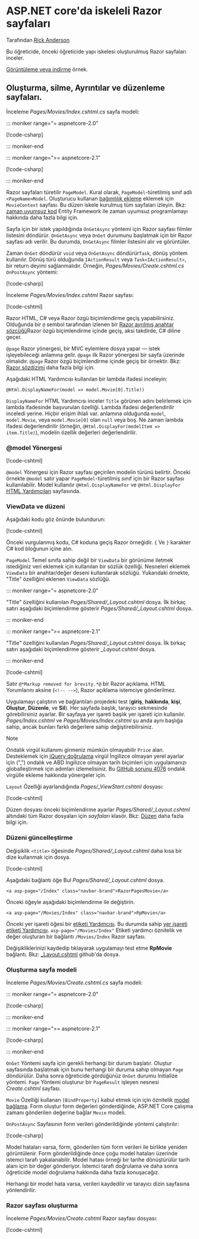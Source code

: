 # <a name="scaffolded-razor-pages-in-aspnet-core"></a>ASP.NET core'da iskeleli Razor sayfaları

Tarafından [Rick Anderson](https://twitter.com/RickAndMSFT)

Bu öğreticide, önceki öğreticide yapı iskelesi oluşturulmuş Razor sayfaları inceler.

[Görüntüleme veya indirme](https://github.com/aspnet/AspNetCore.Docs/tree/master/aspnetcore/tutorials/razor-pages/razor-pages-start/sample/RazorPagesMovie21) örnek.

## <a name="the-create-delete-details-and-edit-pages"></a>Oluşturma, silme, Ayrıntılar ve düzenleme sayfaları.

İnceleme *Pages/Movies/Index.cshtml.cs* sayfa modeli:

::: moniker range="= aspnetcore-2.0"

[!code-csharp[](~/tutorials/razor-pages/razor-pages-start/snapshot_sample/RazorPagesMovie/Pages/Movies/Index.cshtml.cs)]

::: moniker-end

::: moniker range=">= aspnetcore-2.1"

[!code-csharp[](~/tutorials/razor-pages/razor-pages-start/snapshot_sample/RazorPagesMovie/Pages/Movies/Index21.cshtml.cs)]

::: moniker-end

Razor sayfaları türetilir `PageModel`. Kural olarak, `PageModel`-türetilmiş sınıf adlı `<PageName>Model`. Oluşturucu kullanan [bağımlılık ekleme](xref:fundamentals/dependency-injection) eklemek için `MovieContext` sayfası. Bu düzen iskele kurulmuş tüm sayfaları izleyin. Bkz: [zaman uyumsuz kod](xref:data/ef-rp/intro#asynchronous-code) Entity Framework ile zaman uyumsuz programlamayı hakkında daha fazla bilgi için.

Sayfa için bir istek yapıldığında `OnGetAsync` yöntemi için Razor sayfası filmler listesini döndürür. `OnGetAsync` veya `OnGet` durumunu başlatmak için bir Razor sayfası adı verilir. Bu durumda, `OnGetAsync` filmler listesini alır ve görüntüler.

Zaman `OnGet` döndürür `void` veya `OnGetAsync` döndürür`Task`, dönüş yöntem kullanılır. Dönüş türü olduğunda `IActionResult` veya `Task<IActionResult>`, bir return deyimi sağlanmalıdır. Örneğin, *Pages/Movies/Create.cshtml.cs* `OnPostAsync` yöntemi:

[!code-csharp[](~/tutorials/razor-pages/razor-pages-start/sample/RazorPagesMovie21/Pages/Movies/Create.cshtml.cs?name=snippet)]

<a name="index"></a> İnceleme *Pages/Movies/Index.cshtml* Razor sayfası:

[!code-cshtml[](~/tutorials/razor-pages/razor-pages-start/snapshot_sample/RazorPagesMovie/Pages/Movies/Index.cshtml)]

Razor HTML, C# veya Razor özgü biçimlendirme geçiş yapabilirsiniz. Olduğunda bir `@` sembol tarafından izlenen bir [Razor ayrılmış anahtar sözcüğü](xref:mvc/views/razor#razor-reserved-keywords)Razor özgü biçimlendirme içinde geçiş, aksi takdirde, C# diline geçer.

`@page` Razor yönergesi, bir MVC eylemlere dosya yapar &mdash; istek işleyebileceği anlamına gelir. `@page` ilk Razor yönergesi bir sayfa üzerinde olmalıdır. `@page` Razor özgü biçimlendirme içinde geçiş bir örnektir. Bkz: [Razor sözdizimi](xref:mvc/views/razor#razor-syntax) daha fazla bilgi için.

Aşağıdaki HTML Yardımcısı kullanılan bir lambda ifadesi inceleyin:

```cshtml
@Html.DisplayNameFor(model => model.Movie[0].Title))
```

`DisplayNameFor` HTML Yardımcısı inceler `Title` görünen adını belirlemek için lambda ifadesinde başvurulan özelliği. Lambda ifadesi değerlendirilir inceledi yerine. Hiçbir erişim ihlali var. anlamına olduğunda `model`, `model.Movie`, veya `model.Movie[0]` olan `null` veya boş. Ne zaman lambda ifadesi değerlendirilir (örneğin, `@Html.DisplayFor(modelItem => item.Title)`), modelin özellik değerleri değerlendirilir.

<a name="md"></a>

### <a name="the-model-directive"></a>@model Yönergesi

[!code-cshtml[](~/tutorials/razor-pages/razor-pages-start/snapshot_sample/RazorPagesMovie/Pages/Movies/Index.cshtml?range=1-2&highlight=2)]

`@model` Yönergesi için Razor sayfası geçirilen modelin türünü belirtir. Önceki örnekte `@model` satır yapar `PageModel`-türetilmiş sınıf için bir Razor sayfası kullanılabilir. Model kullanılır `@Html.DisplayNameFor` ve `@Html.DisplayFor` [HTML Yardımcıları](/aspnet/mvc/overview/older-versions-1/views/creating-custom-html-helpers-cs#understanding-html-helpers) sayfasında.

<!-- why don't xref links work?
[HTML Helpers 2](xref:aspnet/mvc/overview/older-versions-1/views/creating-custom-html-helpers-cs)
-->

<a name="vd"></a>

### <a name="viewdata-and-layout"></a>ViewData ve düzeni

Aşağıdaki kodu göz önünde bulundurun:

[!code-cshtml[](~/tutorials/razor-pages/razor-pages-start/snapshot_sample/RazorPagesMovie/Pages/Movies/Index.cshtml?range=1-6&highlight=4-999)]

Önceki vurgulanmış kodu, C# koduna geçiş Razor örneğidir. `{` Ve `}` karakter C# kod bloğunun içine alın.

`PageModel` Temel sınıfa sahip değil bir `ViewData` bir görünüme iletmek istediğiniz veri eklemek için kullanılan bir sözlük özelliği. Nesneleri eklemek `ViewData` bir anahtar/değer deseni kullanılarak sözlüğü. Yukarıdaki örnekte, "Title" özelliğini eklenen `ViewData` sözlüğü.

::: moniker range="= aspnetcore-2.0"

"Title" özelliğini kullanılan *Pages/Shared/_Layout.cshtml* dosya. İlk birkaç satırı aşağıdaki biçimlendirme gösterir *Pages/Shared/_Layout.cshtml* dosya.

::: moniker-end

::: moniker range=">= aspnetcore-2.1"

"Title" özelliğini kullanılan *Pages/Shared/_Layout.cshtml* dosya. İlk birkaç satırı aşağıdaki biçimlendirme gösterir *_Layout.cshtml* dosya.

::: moniker-end

[!code-cshtml[](~/tutorials/razor-pages/razor-pages-start/snapshot_sample/RazorPagesMovie/Pages/NU/_Layout1.cshtml?highlight=6-999)]

Satır `@*Markup removed for brevity.*@` bir Razor açıklama. HTML Yorumlarını aksine (`<!-- -->`), Razor açıklama istemciye gönderilmez.

Uygulamayı çalıştırın ve bağlantıları projedeki test (**giriş**, **hakkında**, **kişi**, **Oluştur**, **Düzenle**, ve **Sil**). Her sayfada başlık, tarayıcı sekmesinde görebilirsiniz ayarlar. Bir sayfaya yer işareti başlık yer işareti için kullanılır. *Pages/Index.cshtml* ve *Pages/Movies/Index.cshtml* şu anda aynı başlığa sahip, ancak bunları farklı değerlere sahip değiştirebilirsiniz.

> [!NOTE]
> Ondalık virgül kullanımı girmeniz mümkün olmayabilir `Price` alan. Desteklemek için [jQuery doğrulama](https://jqueryvalidation.org/) virgül İngilizce olmayan yerel ayarlar için (",") ondalık ve ABD İngilizce olmayan tarih biçimleri için uygulamanızı globalleştirmek için adımları izlemelisiniz. Bu [GitHub sorunu 4076](https://github.com/aspnet/AspNetCore.Docs/issues/4076#issuecomment-326590420) ondalık virgülle ekleme hakkında yönergeler için.

`Layout` Özelliği ayarlandığında *Pages/_ViewStart.cshtml* dosyası:

[!code-cshtml[](~/tutorials/razor-pages/razor-pages-start/sample/RazorPagesMovie/Pages/_ViewStart.cshtml)]

Düzen dosyası önceki biçimlendirme ayarlar *Pages/Shared/_Layout.cshtml* altındaki tüm Razor dosyaları için *sayfaları* klasör. Bkz: [Düzen](xref:razor-pages/index#layout) daha fazla bilgi için.

### <a name="update-the-layout"></a>Düzeni güncelleştirme

Değişiklik `<title>` öğesinde *Pages/Shared/_Layout.cshtml* daha kısa bir dize kullanmak için dosya.

[!code-cshtml[](~/tutorials/razor-pages/razor-pages-start/sample/RazorPagesMovie/Pages/_Layout.cshtml?range=1-6&highlight=6)]

Aşağıdaki bağlantı öğe Bul *Pages/Shared/_Layout.cshtml* dosya.

```cshtml
<a asp-page="/Index" class="navbar-brand">RazorPagesMovie</a>
```

Önceki öğeyle aşağıdaki biçimlendirme ile değiştirin.

```cshtml
<a asp-page="/Movies/Index" class="navbar-brand">RpMovie</a>
```

Önceki yer işareti öğesi bir [etiketi Yardımcısı](xref:mvc/views/tag-helpers/intro). Bu durumda sahip [yer işareti etiketi Yardımcısı](xref:mvc/views/tag-helpers/builtin-th/anchor-tag-helper). `asp-page="/Movies/Index"` Etiketi yardımcı öznitelik ve değer oluşturan bir bağlantı `/Movies/Index` Razor sayfası.

Değişikliklerinizi kaydedip tıklayarak uygulamayı test etme **RpMovie** bağlantı. Bkz: [_Layout.cshtml](https://github.com/aspnet/AspNetCore.Docs/blob/master/aspnetcore/tutorials/razor-pages/razor-pages-start/sample/RazorPagesMovie/Pages/Shared/_Layout.cshtml) github'da dosya.

### <a name="the-create-page-model"></a>Oluşturma sayfa modeli

İnceleme *Pages/Movies/Create.cshtml.cs* sayfa modeli:

::: moniker range="= aspnetcore-2.0"

[!code-csharp[](~/tutorials/razor-pages/razor-pages-start/snapshot_sample/RazorPagesMovie/Pages/Movies/Create.cshtml.cs?name=snippetALL)]

::: moniker-end

::: moniker range=">= aspnetcore-2.1"

[!code-csharp[](~/tutorials/razor-pages/razor-pages-start/snapshot_sample/RazorPagesMovie/Pages/Movies/Create21.cshtml.cs?name=snippetALL)]

::: moniker-end

`OnGet` Yöntemi sayfa için gerekli herhangi bir durum başlatır. Oluştur sayfasında başlatmak için bunu herhangi bir duruma sahip olmayan `Page` döndürülür. Daha sonra öğreticide gördüğünüz `OnGet` durumu Initialize yöntemi. `Page` Yöntemi oluşturur bir `PageResult` işleyen nesnesi *Create.cshtml* sayfası.

`Movie` Özelliği kullanan `[BindProperty]` kabul etmek için için öznitelik [model bağlama](xref:mvc/models/model-binding). Form oluştur form değerleri gönderdiğinde, ASP.NET Core çalışma zamanı gönderilen değerine bağlar `Movie` modeli.

`OnPostAsync` Sayfasının form verileri gönderildiğinde yöntemi çalıştırılır:

[!code-csharp[](~/tutorials/razor-pages/razor-pages-start/snapshot_sample/RazorPagesMovie/Pages/Movies/Create.cshtml.cs?name=snippetPost)]

Model hataları varsa, form, gönderilen tüm form verileri ile birlikte yeniden görüntülenir. Form gönderildiğinde önce çoğu model hataları üzerinde istemci tarafı yakalanabilir. Model hatası örneği bir tarihe dönüştürülür tarih alanı için bir değer gönderiyor. İstemci tarafı doğrulama ve daha sonra öğreticide model doğrulama hakkında daha fazla konuşacağız.

Herhangi bir model hata varsa, verileri kaydedilir ve tarayıcı dizin sayfasına yönlendirilir.

### <a name="the-create-razor-page"></a>Razor sayfası oluşturma

İnceleme *Pages/Movies/Create.cshtml* Razor sayfası dosyası:

[!code-cshtml[](~/tutorials/razor-pages/razor-pages-start/snapshot_sample/RazorPagesMovie/Pages/Movies/Create.cshtml)]

<!--
Visual Studio displays the `<form method="post">` tag in a distinctive font used for Tag Helpers. The `<form method="post">` element is a [Form Tag Helper](xref:mvc/views/working-with-forms#the-form-tag-helper). The Form Tag Helper automatically includes an [antiforgery token](xref:security/anti-request-forgery).

![VS17 view of Create.cshtml page](page/_static/th.png)
-->
